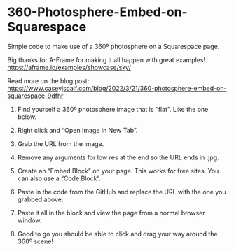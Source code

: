 # 360-Photosphere-Embed-on-Squarespace
Simple code to make use of a 360º photosphere on a Squarespace page.

Big thanks for A-Frame for making it all happen with great examples! https://aframe.io/examples/showcase/sky/

Read more on the blog post: https://www.caseyjscalf.com/blog/2022/3/21/360-photosphere-embed-on-squarespace-9dfhr

1) Find yourself a 360º photosphere image that is “flat”. Like the one below.

2) Right click and “Open Image in New Tab”.

3) Grab the URL from the image.

4) Remove any arguments for low res at the end so the URL ends in .jpg.

5) Create an “Embed Block” on your page. This works for free sites. You can also use a “Code Block”.

6) Paste in the code from the GitHub and replace the URL with the one you grabbed above.

7) Paste it all in the block and view the page from a normal browser window.

8) Good to go you should be able to click and drag your way around the 360º scene!

